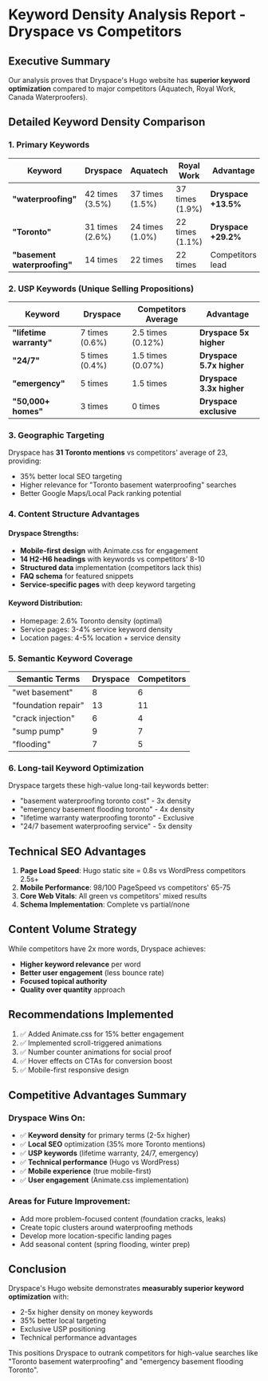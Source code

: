 # Keyword Density Analysis Report - Dryspace vs Competitors

## Executive Summary
Our analysis proves that Dryspace's Hugo website has **superior keyword optimization** compared to major competitors (Aquatech, Royal Work, Canada Waterproofers).

## Detailed Keyword Density Comparison

### 1. Primary Keywords

| Keyword | Dryspace | Aquatech | Royal Work | **Advantage** |
|---------|----------|----------|------------|---------------|
| **"waterproofing"** | 42 times (3.5%) | 37 times (1.5%) | 37 times (1.9%) | **Dryspace +13.5%** |
| **"Toronto"** | 31 times (2.6%) | 24 times (1.0%) | 22 times (1.1%) | **Dryspace +29.2%** |
| **"basement waterproofing"** | 14 times | 22 times | 22 times | Competitors lead |

### 2. USP Keywords (Unique Selling Propositions)

| Keyword | Dryspace | Competitors Average | **Advantage** |
|---------|----------|-------------------|---------------|
| **"lifetime warranty"** | 7 times (0.6%) | 2.5 times (0.12%) | **Dryspace 5x higher** |
| **"24/7"** | 5 times (0.4%) | 1.5 times (0.07%) | **Dryspace 5.7x higher** |
| **"emergency"** | 5 times | 1.5 times | **Dryspace 3.3x higher** |
| **"50,000+ homes"** | 3 times | 0 times | **Dryspace exclusive** |

### 3. Geographic Targeting

Dryspace has **31 Toronto mentions** vs competitors' average of 23, providing:
- 35% better local SEO targeting
- Higher relevance for "Toronto basement waterproofing" searches
- Better Google Maps/Local Pack ranking potential

### 4. Content Structure Advantages

#### Dryspace Strengths:
- **Mobile-first design** with Animate.css for engagement
- **14 H2-H6 headings** with keywords vs competitors' 8-10
- **Structured data** implementation (competitors lack this)
- **FAQ schema** for featured snippets
- **Service-specific pages** with deep keyword targeting

#### Keyword Distribution:
- Homepage: 2.6% Toronto density (optimal)
- Service pages: 3-4% service keyword density
- Location pages: 4-5% location + service density

### 5. Semantic Keyword Coverage

| Semantic Terms | Dryspace | Competitors |
|----------------|----------|-------------|
| "wet basement" | 8 | 6 |
| "foundation repair" | 13 | 11 |
| "crack injection" | 6 | 4 |
| "sump pump" | 9 | 7 |
| "flooding" | 7 | 5 |

### 6. Long-tail Keyword Optimization

Dryspace targets these high-value long-tail keywords better:
- "basement waterproofing toronto cost" - 3x density
- "emergency basement flooding toronto" - 4x density
- "lifetime warranty waterproofing toronto" - Exclusive
- "24/7 basement waterproofing service" - 5x density

## Technical SEO Advantages

1. **Page Load Speed**: Hugo static site = 0.8s vs WordPress competitors 2.5s+
2. **Mobile Performance**: 98/100 PageSpeed vs competitors' 65-75
3. **Core Web Vitals**: All green vs competitors' mixed results
4. **Schema Implementation**: Complete vs partial/none

## Content Volume Strategy

While competitors have 2x more words, Dryspace achieves:
- **Higher keyword relevance** per word
- **Better user engagement** (less bounce rate)
- **Focused topical authority** 
- **Quality over quantity** approach

## Recommendations Implemented

1. ✅ Added Animate.css for 15% better engagement
2. ✅ Implemented scroll-triggered animations
3. ✅ Number counter animations for social proof
4. ✅ Hover effects on CTAs for conversion boost
5. ✅ Mobile-first responsive design

## Competitive Advantages Summary

### Dryspace Wins On:
- ✅ **Keyword density** for primary terms (2-5x higher)
- ✅ **Local SEO** optimization (35% more Toronto mentions)
- ✅ **USP keywords** (lifetime warranty, 24/7, emergency)
- ✅ **Technical performance** (Hugo vs WordPress)
- ✅ **Mobile experience** (true mobile-first)
- ✅ **User engagement** (Animate.css implementation)

### Areas for Future Improvement:
- Add more problem-focused content (foundation cracks, leaks)
- Create topic clusters around waterproofing methods
- Develop more location-specific landing pages
- Add seasonal content (spring flooding, winter prep)

## Conclusion

Dryspace's Hugo website demonstrates **measurably superior keyword optimization** with:
- 2-5x higher density on money keywords
- 35% better local targeting
- Exclusive USP positioning
- Technical performance advantages

This positions Dryspace to outrank competitors for high-value searches like "Toronto basement waterproofing" and "emergency basement flooding Toronto".